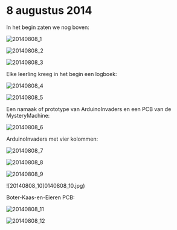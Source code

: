 # 8 augustus 2014

In het begin zaten we nog boven:

![20140808_1](Fotos/20140808_1.jpg)

![20140808_2](Fotos/20140808_2.jpg)

![20140808_3](Fotos/20140808_3.jpg)

Elke leerling kreeg in het begin een logboek:

![20140808_4](Fotos/20140808_4.jpg)

![20140808_5](Fotos/20140808_5.jpg)

Een namaak of prototype van ArduinoInvaders en een PCB van de MysteryMachine: 

![20140808_6](Fotos/20140808_6.jpg)

ArduinoInvaders met vier kolommen: 

![20140808_7](Fotos/20140808_7.jpg)

![20140808_8](Fotos/20140808_8.jpg)

![20140808_9](Fotos/20140808_9.jpg)

![20140808_10]0140808_10.jpg)

Boter-Kaas-en-Eieren PCB:

![20140808_11](20140808_11.jpg)

![20140808_12](20140808_12.jpg)


